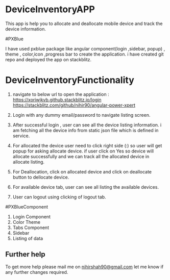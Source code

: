 # DeviceInventoryAPP

 This app is help you to allocate and deallocate mobile device and track the device information. 

#PXBlue

I have used pxblue package like angular component(login ,sidebar, popup) , theme , color,icon ,progress bar to create the application. i have created git repo and deployed the app on stackblitz.

# DeviceInventoryFunctionality

1.  navigate to below url to open the application :
    https://xoriwjkvb.github.stackblitz.io/login  
    https://stackblitz.com/github/nihir90/angular-power-xpert

2. Login with any dummy email/password to navigate listing screen. 

3. After successful login , user can see all the device listing information. i am fetching all the device info from
   static json file which is defined in service.       

4. For allocated the device user need to click right side (:) so user will get popup for asking allocate device. if 
   user click on Yes so device will allocate successfully and we can track all the allocated device in allocate 
   listing.

5.  For Deallocation, click on allocated device and click on deallocate button to dellocate device.

6.  For available device tab, user can see all listing the available devices.

7.   User can logout using clicking of logout tab.       

#PXBlueComponent

1. Login Component
2. Color Theme 
3. Tabs Component
4. Sidebar
5. Listing of data


## Further help

To get more help please mail me on nihirshah90@gmail.com
let me know if any further changes required. 